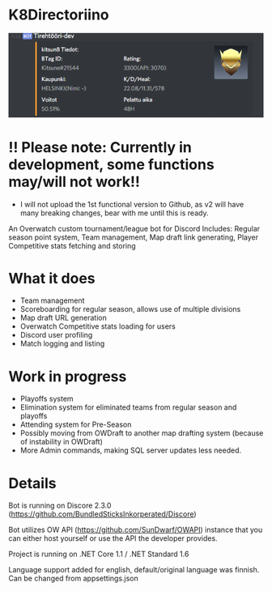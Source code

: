 # K8Directoriino
![alt text](https://github.com/kitsun8/K8Directoriino/blob/master/screenshots/directoriino1.PNG)

# !! Please note: Currently in development, some functions may/will not work!!
- I will not upload the 1st functional version to Github, as v2 will have many breaking changes, bear with me until this is ready.

An Overwatch custom tournament/league bot for Discord
Includes: Regular season point system, Team management, Map draft link generating, Player Competitive stats fetching and storing

# What it does

- Team management
- Scoreboarding for regular season, allows use of multiple divisions
- Map draft URL generation
- Overwatch Competitive stats loading for users 
- Discord user profiling
- Match logging and listing

# Work in progress
- Playoffs system
- Elimination system for eliminated teams from regular season and playoffs
- Attending system for Pre-Season
- Possibly moving from OWDraft to another map drafting system (because of instability in OWDraft)
- More Admin commands, making SQL server updates less needed.

# Details

Bot is running on Discore 2.3.0 (https://github.com/BundledSticksInkorperated/Discore)

Bot utilizes OW API (https://github.com/SunDwarf/OWAPI) instance that you can either host yourself or use the API the developer provides.

Project is running on .NET Core 1.1 / .NET Standard 1.6

Language support added for english, default/original language was finnish. Can be changed from appsettings.json

